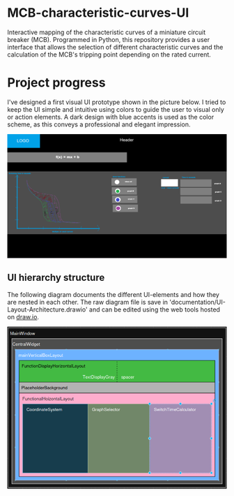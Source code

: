 # MCB-characteristic-curves-UI
Interactive mapping of the characteristic curves of a miniature circuit breaker (MCB). Programmed in Python, this repository provides a user interface that allows the selection of different characteristic curves and the calculation of the MCB's tripping point depending on the rated current.


# Project progress
I've designed a first visual UI prototype shown in the picture below. I tried to keep the UI simple and intuitive using colors to guide the user to visual only or action elements. A dark design with blue accents is used as the color scheme, as this conveys a professional and elegant impression.

![first-visual-ui-prototype](documentation/first-layout-prototype.png)


## UI hierarchy structure
The following diagram documents the different UI-elements and how they are nested in each other. The raw diagram file is save in 'documentation/UI-Layout-Architecture.drawio' and can be edited using the web tools hosted on [draw.io](https://draw.io).

![UI-hierarchy-diagram](documentation/UI-Layout-Architecture.png)